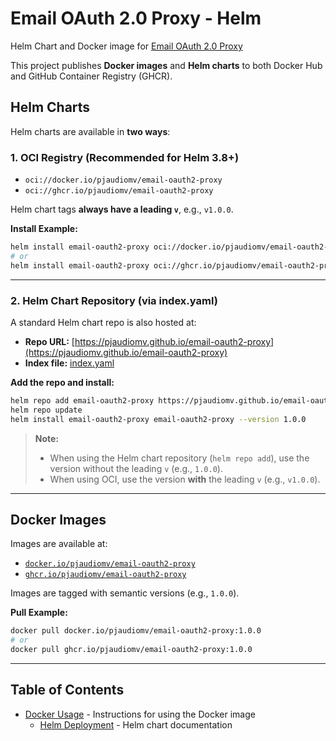 # Email OAuth 2.0 Proxy - Helm
Helm Chart and Docker image for [Email OAuth 2.0 Proxy](https://github.com/simonrob/email-oauth2-proxy/)

This project publishes **Docker images** and **Helm charts** to both Docker Hub and GitHub Container Registry (GHCR).

## Helm Charts

Helm charts are available in **two ways**:

### 1. OCI Registry (Recommended for Helm 3.8+)

* `oci://docker.io/pjaudiomv/email-oauth2-proxy`
* `oci://ghcr.io/pjaudiomv/email-oauth2-proxy`

Helm chart tags **always have a leading `v`**, e.g., `v1.0.0`.

**Install Example:**

```bash
helm install email-oauth2-proxy oci://docker.io/pjaudiomv/email-oauth2-proxy --version v1.0.0
# or
helm install email-oauth2-proxy oci://ghcr.io/pjaudiomv/email-oauth2-proxy --version v1.0.0
```

---

### 2. Helm Chart Repository (via index.yaml)

A standard Helm chart repo is also hosted at:

* **Repo URL:** [https://pjaudiomv.github.io/email-oauth2-proxy](https://pjaudiomv.github.io/email-oauth2-proxy)
* **Index file:** [index.yaml](https://pjaudiomv.github.io/email-oauth2-proxy/index.yaml)

**Add the repo and install:**

```bash
helm repo add email-oauth2-proxy https://pjaudiomv.github.io/email-oauth2-proxy
helm repo update
helm install email-oauth2-proxy email-oauth2-proxy --version 1.0.0
```

> **Note:**
>
> * When using the Helm chart repository (`helm repo add`), use the version without the leading `v` (e.g., `1.0.0`).
> * When using OCI, use the version **with** the leading `v` (e.g., `v1.0.0`).

---

## Docker Images

Images are available at:

* [`docker.io/pjaudiomv/email-oauth2-proxy`](https://hub.docker.com/r/pjaudiomv/email-oauth2-proxy)
* [`ghcr.io/pjaudiomv/email-oauth2-proxy`](https://github.com/pjaudiomv/email-oauth2-proxy/pkgs/container/email-oauth2-proxy)

Images are tagged with semantic versions (e.g., `1.0.0`).

**Pull Example:**

```bash
docker pull docker.io/pjaudiomv/email-oauth2-proxy:1.0.0
# or
docker pull ghcr.io/pjaudiomv/email-oauth2-proxy:1.0.0
```

---

## Table of Contents

- [Docker Usage](./docker/README.md) - Instructions for using the Docker image
  - [Helm Deployment](./charts/email-oauth2-proxy/README.md) - Helm chart documentation
